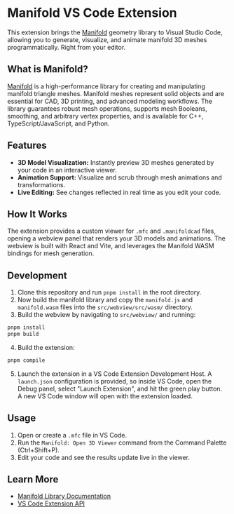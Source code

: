 # Manifold VS Code Extension

This extension brings the [Manifold](https://github.com/elalish/manifold) geometry library to Visual Studio Code, allowing you to generate, visualize, and animate manifold 3D meshes programmatically. Right from your editor.

## What is Manifold?

[Manifold](https://github.com/elalish/manifold) is a high-performance library for creating and manipulating manifold triangle meshes. Manifold meshes represent solid objects and are essential for CAD, 3D printing, and advanced modeling workflows. The library guarantees robust mesh operations, supports mesh Booleans, smoothing, and arbitrary vertex properties, and is available for C++, TypeScript/JavaScript, and Python.

## Features

- **3D Model Visualization:** Instantly preview 3D meshes generated by your code in an interactive viewer.
- **Animation Support:** Visualize and scrub through mesh animations and transformations.
- **Live Editing:** See changes reflected in real time as you edit your code.

## How It Works

The extension provides a custom viewer for `.mfc` and `.manifoldcad` files, opening a webview panel that renders your 3D models and animations. The webview is built with React and Vite, and leverages the Manifold WASM bindings for mesh generation.

## Development

1. Clone this repository and run `pnpm install` in the root directory.
2. Now build the manifold library and copy the `manifold.js` and `manifold.wasm` files into the `src/webview/src/wasm/` directory.
3. Build the webview by navigating to `src/webview/` and running:
  ```sh
  pnpm install
  pnpm build
  ```
4. Build the extension:
  ```sh
  pnpm compile
  ```
5. Launch the extension in a VS Code Extension Development Host.
A `launch.json` configuration is provided, so inside VS Code, open the Debug panel, select "Launch Extension", and hit the green play button.
A new VS Code window will open with the extension loaded.

## Usage

1. Open or create a `.mfc` file in VS Code.
2. Run the `Manifold: Open 3D Viewer` command from the Command Palette (Ctrl+Shift+P).
3. Edit your code and see the results update live in the viewer.

## Learn More

- [Manifold Library Documentation](https://github.com/elalish/manifold)
- [VS Code Extension API](https://code.visualstudio.com/api)
